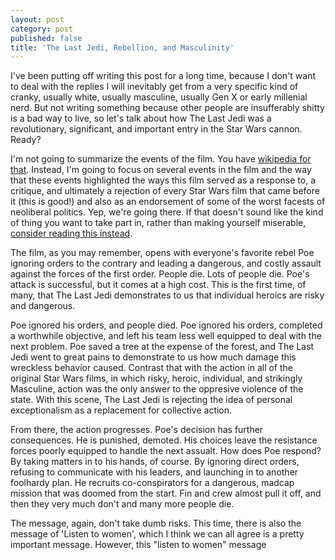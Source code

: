 ```yaml
---
layout: post
category: post
published: false
title: 'The Last Jedi, Rebellion, and Masculinity'
---
```

I've been putting off writing this post for a long time, because I don't want to deal with the replies I will inevitably get from a very specific kind of cranky, usually white, usually masculine, usually Gen X or early millenial nerd. But not writing something because other people are insufferably shitty is a bad way to live, so let's talk about how The Last Jedi was a revolutionary, significant, and important entry in the Star Wars cannon. Ready? 

I'm not going to summarize the events of the film. You have [wikipedia for that](https://en.wikipedia.org/wiki/Star_Wars:_The_Last_Jedi). Instead, I'm going to focus on several events in the film and the way that these events highlighted the ways this film served as a response to, a critique, and ultimately a rejection of every Star Wars film that came before it (this is good!) and also as an endorsement of some of the worst facests of neoliberal politics. Yep, we're going there. If that doesn't sound like the kind of thing you want to take part in, rather than making yourself miserable, [consider reading this instead](http://ajroach42.com/diy-media/). 

The film, as you may remember, opens with everyone's favorite rebel Poe ignoring orders to the contrary and leading a dangerous, and costly assault against the forces of the first order. People die. Lots of people die. Poe's attack is successful, but it comes at a high cost. This is the first time, of many, that The Last Jedi demonstrates to us that individual heroics are risky and dangerous. 

Poe ignored his orders, and people died. Poe ignored his orders, completed a worthwhile objective, and left his team less well equipped to deal with the next problem. Poe saved a tree at the expense of the forest, and The Last Jedi went to great pains to demonstrate to us how much damage this wreckless behavior caused. Contrast that with the action in all of the original Star Wars films, in which risky, heroic, individual, and strikingly Masculine, action was the only answer to the oppresive violence of the state. With this scene, The Last Jedi is rejecting the idea of personal exceptionalism as a replacement for collective action. 

From there, the action progresses. Poe's decision has further consequences. He is punished, demoted. His choices leave the resistance forces poorly equipped to handle the next assualt. How does Poe respond? By taking matters in to his hands, of course. By ignoring direct orders, refusing to communicate with his leaders, and launching in to another foolhardy plan. He recruits co-conspirators for a dangerous, madcap mission that was doomed from the start. Fin and crew almost pull it off, and then they very much don't and many more people die. 

The message, again, don't take dumb risks. This time, there is also the message of 'Listen to women', which I think we can all agree is a pretty important message. However, this "listen to women" message 

